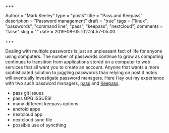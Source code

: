 +++

Author = "Mark Keeley"
type = "posts"
title = "Pass and Keepass"
description = "Password management"
draft = "true"
tags = ["linux", "passwords", "command line", "pass", "keepass", "nextcloud"]
comments = "false"
slug = ""
date = 2019-08-05T02:24:57-05:00

+++

Dealing with multiple passwords is just an unpleasant fact of life for anyone using computers. The number of passwords continue to grow as computing continues to transition from applications stored on a computer to web services that all want you to create an account. Anyone that wants a more sophisticated solution to juggling passwords than relying on post it notes will eventually investigate password managers. Here I lay out my experience with two such password managers, [pass](https://www.passwordstore.org/) and [Keepass](https://keepass.info/).

<!--more-->

* pass git issues
* pass GPG ISSUES!
* many different keepass options
* android apps
* nextcloud app
* nextcloud sync file
* possible use of syncthing
